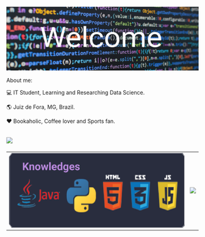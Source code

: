 ![profile](https://github.com/leonardomartins92/leonardomartins92/blob/master/logo.png) 

About me:

:computer: IT Student, Learning and Researching Data Science.  

:earth_americas: Juiz de Fora, MG, Brazil. 

:heart: Bookaholic, Coffee lover and Sports fan.

[![](https://img.shields.io/badge/linkedin-blue)](https://www.linkedin.com/in/leonardo-rodrigues-190258119)
--- 
<html>
<link rel="stylesheet" type="text/css" href="https://github.com/leonardomartins92/leonardomartins92/blob/master/main.css">
<div>
  <table>
    <tr>
      <td> <img src="https://github.com/leonardomartins92/leonardomartins92/blob/master/languages.png"></td>
      <td><img src="https://github-readme-stats.vercel.app/api/top-langs/?username=leonardomartins92&hide=javascript,html,css&layout=compact&theme=material-palenight"/></td>
    </tr>
  </table>
</div>
</html> 

